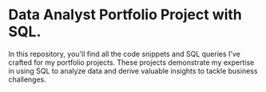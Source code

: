 # Data Analyst Portfolio Project with SQL.
In this repository, you'll find all the code snippets and SQL queries I've crafted for my portfolio projects. These projects demonstrate my expertise in using SQL to analyze data and derive valuable insights to tackle business challenges.
